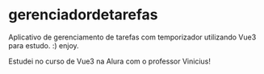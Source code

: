 # gerenciadordetarefas

Aplicativo de gerenciamento de tarefas com temporizador utilizando Vue3 para estudo. :) enjoy.

Estudei no curso de Vue3 na Alura com o professor Vinicius!
